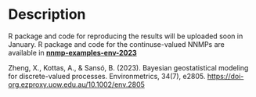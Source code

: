 # Description

R package and code for reproducing the results will be uploaded soon in January.
R package and code for the continuse-valued NNMPs are available in [**nnmp-examples-env-2023**](https://github.com/xzheng42/nnmp-examples-ba-2023)

Zheng, X., Kottas, A., & Sansó, B. (2023). Bayesian geostatistical modeling for discrete-valued processes. 
Environmetrics, 34(7), e2805. https://doi-org.ezproxy.uow.edu.au/10.1002/env.2805
